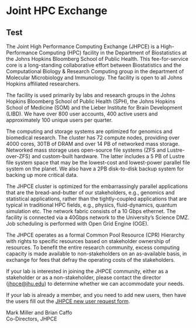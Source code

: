 # Joint HPC Exchange

## Test

The Joint High Performance Computing Exchange (JHPCE) is a
High-Performance Computing (HPC) facility in the Department of
Biostatistics at the Johns Hopkins Bloomberg School of Public
Health. This fee-for-service core is a long-standing collaborative
effort between Biostatistics and the Computational Biology & Research
Computing group in the department of Molecular Microbiology and
Immunology. The facility is open to all Johns Hopkins affiliated
researchers.

The facility is used primarily by labs and research groups in the
Johns Hopkins Bloomberg School of Public Health (SPH), the Johns
Hopkins School of Medicine (SOM) and the Lieber Institute for Brain
Development (LIBD). We have over 800 user accounts, 400 active users
and approximately 100 unique users per quarter.

The computing and storage systems are optimized for genomics and
biomedical research. The cluster has 72 compute nodes, providing over
4000 cores, 30TB of DRAM and over 14 PB of networked mass
storage. Networked mass storage uses open-source file systems (ZFS and
Lustre-over-ZFS) and custom-built hardware. The latter includes a 5 PB
of Lustre file system space that may be the lowest-cost and
lowest-power parallel file system on the planet. We also have a 2PB
disk-to-disk backup system for backing up more critical data.

The JHPCE cluster is optimized for the embarrassingly parallel
applications that are the bread-and-butter of our stakeholders, e.g.,
genomics and statistical applications, rather than the tightly-coupled
applications that are typical in traditional HPC fields, e.g.,
physics, fluid-dynamics, quantum simulation etc. The network fabric
consists of a 10 Gbps ethernet. The facility is connected via a 40Gbps
network to the University’s Science DMZ. Job scheduling is performed
with Open Grid Engine (OGE).

The JHPCE operates as a formal Common Pool Resource (CPR) Hierarchy
with rights to specific resources based on stakeholder ownership of
resources. To benefit the entire research community, excess computing
capacity is made available to non-stakeholders on an as-available
basis, in exchange for fees that defray the operating costs of the
stakeholders.

If your lab is interested in joining the JHPCE community, either as a
stakeholder or as a non-stakeholder, please contact the director
(jhpce@jhu.edu) to determine whether we can accommodate your needs.

If your lab is already a member, and you need to add new users, then
have the users fill out the [JHPCE new user request
form](https://jhpce.jhu.edu/register/new-user-request/).

Mark Miller and Brian Caffo  
Co-Directors, JHPCE

